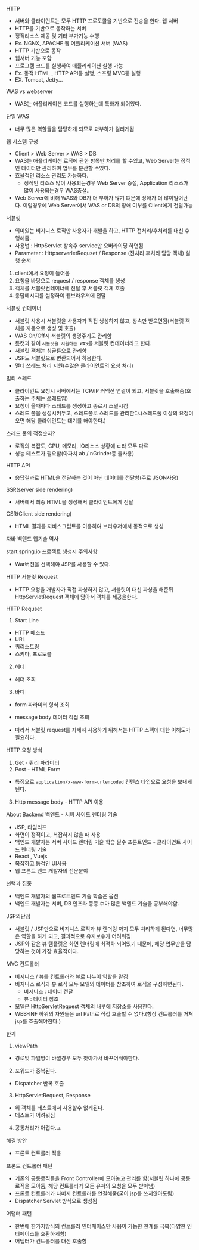 HTTP
 - 서버와 클라이언트는 모두 HTTP 프로토콜을 기반으로 전송을 한다.
웹 서버
 - HTTP를 기반으로 동작하는 서버
 - 정적리소스 제공 및 기타 부가기능 수행
 - Ex. NGNX, APACHE
웹 어플리케이션 서버 (WAS)
 - HTTP 기반으로 동작
 - 웹서버 기능 포함
 - 프로그램 코드를 실행하여 애플리케이션 실행 가능
 - Ex. 동적 HTML , HTTP API등 실행, 스프링 MVC등 실행
 - EX. Tomcat, Jetty...

WAS vs webserver
 - WAS는 애플리케이션 코드를 실행하는데 특화가 되어있다.

단일 WAS
 - 너무 많은 역할들을 담당하게 되므로 과부하가 걸리게됨

웹 시스템 구성
 - Client > Web Server > WAS > DB
 - WAS는 애플리케이션 로직에 관한 항목만 처리를 할 수있고, Web Server는 정적인 데이터만 관리하여 업무를 분산할 수있다.
 - 효율적인 리소스 관리도 가능하다.
   - 정적인 리소스 많이 사용되는경우 Web Server 증설, Application 리소스가 많이 사용되는경우 WAS증설..
 - Web Server에 비해 WAS와 DB가 더 부하가 많기 떄문에 장애가 더 많이일어난다. 이럴경우에 Web Server에서 WAS or DB의 장애 여부를 Client에게 전달가능

서블릿
 - 의미있는 비지니스 로직만 사용자가 개발을 하고, HTTP 전처리/후처리를 대신 수행해줌.
 - 사용법 : HttpServlet 상속후 service만 오버라이딩 하면됨
 - Parameter : HttpserverletRequset / Response (전처리 후처리 담당 객체)
실행 순서
 1. client에서 요청이 들어옴
 2. 요청을 바탕으로 request / response 객체를 생성
 3. 객체를 서블릿컨테이너에 전달 후 서블릿 객체 호출
 4. 응답메시지를 설정하여 웹브라우저에 전달

서블릿 컨테이너
 - 서블릿 사용시 서블릿을 사용자가 직접 생성하지 않고, 상속만 받으면됨(서블릿 객체를 자동으로 생성 및 호출)
 - WAS On/Off시 서블릿의 생명주기도 관리함
 - 톰캣과 같이 `서블릿을 지원하는 WAS`를 서블릿 컨테이너라고 한다.
 - 서블릿 객체는 싱글톤으로 관리함
 - JSP도 서블릿으로 변환되어서 하용한다.
 - 멀티 쓰레드 처리 지원(수많은 클라이언트의 요청 처리)

멀티 스레드
 - 클라이언트 요청시 서버에서는 TCP/IP 커넥션 연결이 되고, 서블릿을 호출해줌(호출하는 주체는 쓰레드임)
 - 요청이 올때마다 스레드를 생성하고 종료시 소멸시킴
 - 스레드 풀을 생성시켜두고, 스레드풀로 스레드를 관리한다.(스레드풀 이상의 요청이오면 해당 클라이언트는 대기를 해야한다.)

스레드 풀의 적정숫자?
 - 로직의 복잡도, CPU, 메모리, IO리소스 상황에 ㄷ라 모두 다르
 - 성능 테스트가 필요함(아파치 ab / nGrinder등 툴사용)

HTTP API 
 - 응답결과로 HTML을 전달하는 것이 아닌 데이터를 전달함(주로 JSON사용)

SSR(server side rendering)
 - 서버에서 최종 HTML을 생성해서 클라이언트에게 전달

CSR(Client side rendering)
 - HTML 결과를 자바스크립트를 이용하여 브라우저에서 동적으로 생성

자바 백엔드 웹기술 역사

start.spring.io 프로젝트 생성시 주의사항
 - War버전을 선택해야 JSP를 사용할 수 있다.

HTTP 서블릿 Request
 - HTTP 요청을 개발자가 직접 파싱하지 않고, 서블릿이 대신 파싱을 해준뒤 HttpServletRequest 객체에 담아서 객체를 제공을한다.

HTTP Requset
1. Start Line
 - HTTP 메소드
 - URL
 - 쿼리스트링
 - 스키마, 프로토콜
2. 헤더
 - 헤더 조회
3. 바디
 - form 파라미터 형식 조회
 - message body 데이터 직접 조회

 - 따라서 서블릿 request를 자세히 사용하기 위해서는 HTTP 스펙에 대한 이해도가 필요하다.

HTTP 요청 방식
1. Get - 쿼리 파라미터
2. Post - HTML Form
 - 특징으로 `application/x-www-form-urlencoded` 컨텐츠 타입으로 요청을 보내게된다.
3. Http message body - HTTP API 이용

About Backend
백엔드 - 서버 사이드 렌더링 기술
 - JSP, 타임리프
 - 화면이 정적이고, 복잡하지 않을 때 사용
 - 백엔드 개발자는 서버 사이드 렌더링 기술 학습 필수
프론트엔드 - 클라이언트 사이드 렌더링 기술
 - React , Vuejs
 - 복잡하고 동적인 UI사용
 - 웹 프론트 엔드 개발자의 전문분야

선택과 집중
 - 백엔드 개발자의 웹프로트엔드 기술 학습은 옵션
 - 백엔드 개발자는 서버, DB 인프라 등등 수마 많은 백엔드 기술을 공부해야함.
 
JSP의단점
 - 서블릿 / JSP만으로 비지니스 로직과 뷰 렌더링 까지 모두 처리하게 된다면, 너무많은 역할을 하게 되고, 결과적으로 유지보수가 어려워짐
 - JSP와 같은 뷰 템플릿은 화면 렌더링에 최적화 되어있기 때문에, 해당 업무만을 담당하는 것이 가장 효율적이다.

MVC 컨트롤러
 - 비지니스 / 뷰를 컨트롤러와 뷰로 나누어 역할을 맡김
 - 비지니스 로직과 뷰 로직 모두 모델의 데이터를 참조하여 로직을 구성하면된다.
   - 비지니스 : 데이터 전달
   - 뷰 : 데이터 참조
 - 모델은 HttpServletRequest 객체의 내부에 저장소를 사용한다.
 - WEB-INF 하위의 자원들은 url Path로 직접 호출할 수 없다.(항상 컨트롤러를 거쳐 jsp를 호출해야한다.)

한계
1. viewPath 
 - 경로및 파일명이 바뀔경우 모두 찾아가서 바꾸어줘야한다.
2. 포워드가 중복된다.
 - Dispatcher 반복 호출
3. HttpServletRequest, Response
 - 위 객체를 테스트에서 사용할수 없게된다.
 - 테스트가 어려워짐
4. 공통처리가 어렵다.ㅍ

해결 방안
 - 프론트 컨트롤러 적용

프론트 컨트롤러 패턴
 - 기존의 공통로직들을 Front Controller에 모아놓고 관리를 함(서블릿 하나에 공통 로직을 모아둠, 해당 컨트롤러가 모든 유저의 요청을 모두 받아냄)
 - 프론트 컨트롤러가 나머지 컨트롤러를 연결해줌(굳이 jsp를 쓰지않아도됨)
 - Dispatcher Servlet 방식으로 생성됨

어댑터 패턴
 - 한번에 한가지방식의 컨트롤러 인터페이스만 사용이 가능한 한계를 극복(다양한 인터페이스를 호환하게함)
 - 어댑터가 컨트롤러를 대신 호출함